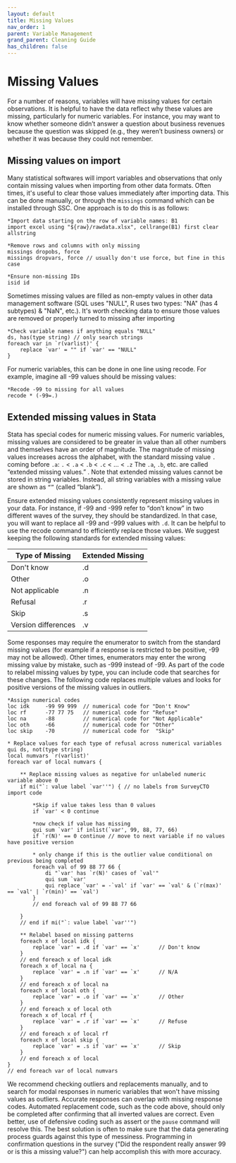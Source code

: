 ```yaml
---
layout: default
title: Missing Values
nav_order: 1
parent: Variable Management
grand_parent: Cleaning Guide
has_children: false
---
```


# Missing Values
For a number of reasons, variables will have missing values for certain observations. It is helpful to have the data reflect why these values are missing, particularly for numeric variables. For instance, you may want to know whether someone didn’t answer a question about business revenues because the question was skipped (e.g., they weren’t business owners) or whether it was because they could not remember.

## Missing values on import

Many statistical softwares will import variables and observations that only contain missing values when importing from other data formats. Often times, it's useful to clear those values immediately after importing data. This can be done manually, or through the `missings` command which can be installed through SSC. One approach is to do this is as follows:
```
*Import data starting on the row of variable names: B1
import excel using "${raw}/rawdata.xlsx", cellrange(B1) first clear allstring

*Remove rows and columns with only missing
missings dropobs, force
missings dropvars, force // usually don't use force, but fine in this case

*Ensure non-missing IDs
isid id
```

Sometimes missing values are filled as non-empty values in other data management software (SQL uses "NULL", R uses two types: "NA" (has 4 subtypes) & "NaN", etc.). It's worth checking data to ensure those values are removed or properly turned to missing after importing

```
*Check variable names if anything equals "NULL"
ds, has(type string) // only search strings
foreach var in `r(varlist)' {
	replace `var' = "" if `var' == "NULL" 
}
```

For numeric variables, this can be done in one line using recode. For example, imagine all -99 values should be missing values:
```
*Recode -99 to missing for all values
recode * (-99=.)
```

## Extended missing values in Stata

Stata has special codes for numeric missing values. For numeric variables, missing values are considered to be greater in value than all other numbers and themselves have an order of magnitude. The magnitude of missing values increases across the alphabet, with the standard missing value `.` coming before `.a`: `.` <  `.a` <  `.b` <  `.c` < ... < `.z` The `.a`, `.b`, etc. are called “extended missing values.” . Note that extended missing values cannot be stored in string variables. Instead, all string variables with a missing value are shown as `“”` (called “blank”). 

Ensure extended missing values consistently represent missing values in your data. For instance, if -99 and -999 refer to “don’t know” in two different waves of the survey, they should be standardized. In that case, you will want to replace all -99 and -999 values with `.d`. It can be helpful to use the recode command to efficiently replace those values. We suggest keeping the following standards for extended missing values:

| Type of Missing | Extended Missing |
| ---- | ---- | 
| Don't know | .d |
| Other | .o | 
| Not applicable | .n |
| Refusal | .r |
| Skip | .s |
| Version differences | .v |

Some responses may require the enumerator to switch from the standard missing values (for example if a response is restricted to be positive, -99 may not be allowed). Other times, enumerators may enter the wrong missing value by mistake, such as -999 instead of -99. As part of the code to relabel missing values by type, you can include code that searches for these changes. The following code replaces multiple values and looks for positive versions of the missing values in outliers.

```
*Assign numerical codes
loc idk		-99 99 999	// numerical code for "Don't Know"
loc rf		-77 77 75	// numerical code for "Refuse"
loc na		-88			// numerical code for "Not Applicable"
loc oth		-66			// numerical code for "Other"
loc skip	-70			// numerical code for  "Skip"

* Replace values for each type of refusal across numerical variables
qui ds, not(type string) 
local numvars `r(varlist)'
foreach var of local numvars { 

	** Replace missing values as negative for unlabeled numeric variable above 0 
	if mi("`: value label `var''") { // no labels from SurveyCTO import code
			
		*Skip if value takes less than 0 values
		if `var' < 0 continue 
		
		*now check if value has missing	
		qui sum `var' if inlist(`var', 99, 88, 77, 66)
		if `r(N)' == 0 continue // move to next variable if no values have positive version

		* only change if this is the outlier value conditional on previous being completed
		foreach val of 99 88 77 66 {
			di "`var' has `r(N)' cases of `val'" 
			qui sum `var' 
			qui replace `var' = -`val' if `var' == `val' & (`r(max)' == `val' | `r(min)' == `val') 
		}
		// end foreach val of 99 88 77 66 

	}
	// end if mi("`: value label `var''")

	** Relabel based on missing patterns
	foreach x of local idk {
		replace `var' = .d if `var' == `x' 		// Don't know 
	}
	// end foreach x of local idk
	foreach x of local na {
		replace `var' = .n if `var' == `x' 		// N/A
	}
	// end foreach x of local na
	foreach x of local oth {
		replace `var' = .o if `var' == `x' 		// Other
	}
	// end foreach x of local oth
	foreach x of local rf {
		replace `var' = .r if `var' == `x' 		// Refuse
	}
	// end foreach x of local rf
	foreach x of local skip {
		replace `var' = .s if `var' == `x' 		// Skip
	}
	// end foreach x of local 
} 
// end foreach var of local numvars
```

We recommend checking outliers and replacements manually, and to search for modal responses in numeric variables that won't have missing values as outliers. Accurate responses can overlap with missing response codes. Automated replacement code, such as the code above, should only be completed after confirming that all inverted values are correct. Even better, use of defensive coding such as assert or the `pause` command will resolve this. The best solution is often to make sure that the data generating process guards against this type of messiness. Programming in confirmation questions in the survey ("Did the respondent really answer 99 or is this a missing value?") can help accomplish this with more accuracy.